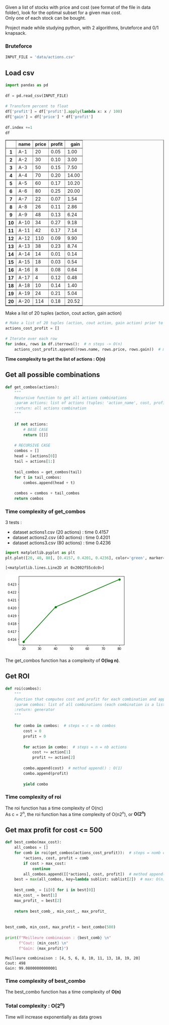Given a list of stocks with price and cost (see format of the file in data folder), look for the optimal subset for a given max cost.<br>
Only one of each stock can be bought.<br>

Project made while studying python, with 2 algorithms, bruteforce and 0/1 knapsack.

### Bruteforce
```python
INPUT_FILE = 'data/actions.csv'
```

## Load csv


```python
import pandas as pd

df = pd.read_csv(INPUT_FILE)

# Transform percent to float
df['profit'] = df['profit'].apply(lambda x: x / 100)
df['gain'] = df['price'] * df['profit']

df.index +=1
df
```
<div>
<table border="1" class="dataframe">
  <thead>
    <tr style="text-align: right;">
      <th></th>
      <th>name</th>
      <th>price</th>
      <th>profit</th>
      <th>gain</th>
    </tr>
  </thead>
  <tbody>
    <tr>
      <th>1</th>
      <td>A-1</td>
      <td>20</td>
      <td>0.05</td>
      <td>1.00</td>
    </tr>
    <tr>
      <th>2</th>
      <td>A-2</td>
      <td>30</td>
      <td>0.10</td>
      <td>3.00</td>
    </tr>
    <tr>
      <th>3</th>
      <td>A-3</td>
      <td>50</td>
      <td>0.15</td>
      <td>7.50</td>
    </tr>
    <tr>
      <th>4</th>
      <td>A-4</td>
      <td>70</td>
      <td>0.20</td>
      <td>14.00</td>
    </tr>
    <tr>
      <th>5</th>
      <td>A-5</td>
      <td>60</td>
      <td>0.17</td>
      <td>10.20</td>
    </tr>
    <tr>
      <th>6</th>
      <td>A-6</td>
      <td>80</td>
      <td>0.25</td>
      <td>20.00</td>
    </tr>
    <tr>
      <th>7</th>
      <td>A-7</td>
      <td>22</td>
      <td>0.07</td>
      <td>1.54</td>
    </tr>
    <tr>
      <th>8</th>
      <td>A-8</td>
      <td>26</td>
      <td>0.11</td>
      <td>2.86</td>
    </tr>
    <tr>
      <th>9</th>
      <td>A-9</td>
      <td>48</td>
      <td>0.13</td>
      <td>6.24</td>
    </tr>
    <tr>
      <th>10</th>
      <td>A-10</td>
      <td>34</td>
      <td>0.27</td>
      <td>9.18</td>
    </tr>
    <tr>
      <th>11</th>
      <td>A-11</td>
      <td>42</td>
      <td>0.17</td>
      <td>7.14</td>
    </tr>
    <tr>
      <th>12</th>
      <td>A-12</td>
      <td>110</td>
      <td>0.09</td>
      <td>9.90</td>
    </tr>
    <tr>
      <th>13</th>
      <td>A-13</td>
      <td>38</td>
      <td>0.23</td>
      <td>8.74</td>
    </tr>
    <tr>
      <th>14</th>
      <td>A-14</td>
      <td>14</td>
      <td>0.01</td>
      <td>0.14</td>
    </tr>
    <tr>
      <th>15</th>
      <td>A-15</td>
      <td>18</td>
      <td>0.03</td>
      <td>0.54</td>
    </tr>
    <tr>
      <th>16</th>
      <td>A-16</td>
      <td>8</td>
      <td>0.08</td>
      <td>0.64</td>
    </tr>
    <tr>
      <th>17</th>
      <td>A-17</td>
      <td>4</td>
      <td>0.12</td>
      <td>0.48</td>
    </tr>
    <tr>
      <th>18</th>
      <td>A-18</td>
      <td>10</td>
      <td>0.14</td>
      <td>1.40</td>
    </tr>
    <tr>
      <th>19</th>
      <td>A-19</td>
      <td>24</td>
      <td>0.21</td>
      <td>5.04</td>
    </tr>
    <tr>
      <th>20</th>
      <td>A-20</td>
      <td>114</td>
      <td>0.18</td>
      <td>20.52</td>
    </tr>
  </tbody>
</table>
</div>



Make a list of 20 tuples (action, cout action, gain action)


```python
# Make a list of 20 tuples (action, cout action, gain action) prior to compute all combinations
actions_cost_profit = []

# Iterate over each row
for index, rows in df.iterrows():  # n steps -> O(n)
    actions_cost_profit.append((rows.name, rows.price, rows.gain))  # method append: O(1)
```

**Time complexity to get the list of actions : O(n)**

## Get all possible combinations


```python
def get_combos(actions):
    """
    Recursive function to get all actions combinations
    :param actions: list of actions (tuples: 'action_name', cost, profit)
    :return: all actions combination
    """

    if not actions:
        # BASE CASE
        return [[]]

    # RECURSIVE CASE
    combos = []
    head = [actions[0]]
    tail = actions[1:]

    tail_combos = get_combos(tail)
    for t in tail_combos:
        combos.append(head + t)

    combos = combos + tail_combos
    return combos
```

### Time complexity of get_combos

3 tests :
* dataset actions1.csv (20 actions) : time 0.4157
* dataset actions2.csv (40 actions) : time 0.4201
* dataset actions3.csv (80 actions) : time 0.4236


```python
import matplotlib.pyplot as plt
plt.plot([20, 40, 80], [0.4157, 0.4201, 0.4236], color='green', marker='o', linewidth=2)
```




    [<matplotlib.lines.Line2D at 0x2002f55cdc0>]




    
![png](output_11_1.png)
    


The get_combos function has a complexity of **O(log n)**.<br>

## Get ROI


```python
def roi(combos):
    """
    Function that computes cost and profit for each combination and append it to combination
    :param combos: list of all combinations (each combination is a list of tuples: action_name, cost, profit)
    :return: generator
    """

    for combo in combos:  # steps = c = nb combos
        cost = 0
        profit = 0

        for action in combo:  # steps = n = nb actions
            cost += action[1]
            profit += action[2]

        combo.append(cost)  # method append() : O(1)
        combo.append(profit)

        yield combo
```

### Time complexity of roi
The roi function has a time complexity of O(nc)<br>
As c = 2<sup>n</sup>, the roi function has a time complexity of O(n2<sup>n</sup>), or **O(2<sup>n</sup>)**

## Get max profit for cost <= 500


```python
def best_combo(max_cost):
    all_combos = []
    for comb in roi(get_combos(actions_cost_profit)):  # steps = nomb combos
        *actions, cost, profit = comb
        if cost > max_cost:
            continue
        all_combos.append([[*actions], cost, profit])  # method append(): O(1)
    best = max(all_combos, key=lambda sublist: sublist[2])  # max: O(n)

    best_comb_ = [i[0] for i in best[0]]
    min_cost_ = best[1]
    max_profit_ = best[2]

    return best_comb_, min_cost_, max_profit_


best_comb, min_cost, max_profit = best_combo(500)

print(f"Meilleure combinaison : {best_comb} \n"
      f"Cout: {min_cost} \n"
      f"Gain: {max_profit}")
```

    Meilleure combinaison : [4, 5, 6, 8, 10, 11, 13, 18, 19, 20] 
    Cout: 498 
    Gain: 99.08000000000001
    

### Time complexity of best_combo
The best_combo function has a time complexity of **O(n)**

### Total complexity : O(2<sup>n</sup>)
Time will increase exponentially as data grows

